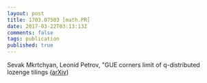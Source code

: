 ```yaml
---
layout: post
title: 1703.07503 [math.PR]
date: 2017-03-22T03:13:13Z
comments: false
tags: publication
published: true
---
```


Sevak Mkrtchyan, Leonid Petrov, "GUE corners limit of q-distributed lozenge tilings ([arXiv](http://arxiv.org/abs/1703.07503v2))
